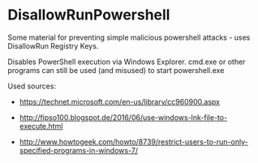 # DisallowRunPowershell
Some material for preventing simple malicious powershell attacks - uses DisallowRun Registry Keys.

Disables PowerShell execution via Windows Explorer.
cmd.exe or other programs can still be used (and misused) to start powershell.exe

Used sources:
* https://technet.microsoft.com/en-us/library/cc960900.aspx

* http://fipso100.blogspot.de/2016/06/use-windows-lnk-file-to-execute.html

* http://www.howtogeek.com/howto/8739/restrict-users-to-run-only-specified-programs-in-windows-7/
